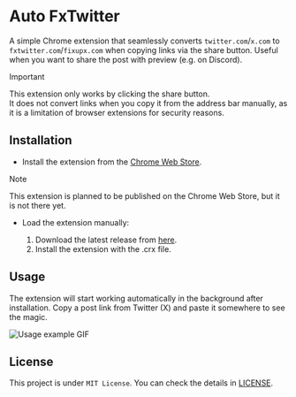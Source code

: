 # Auto FxTwitter

A simple Chrome extension that seamlessly converts `twitter.com`/`x.com` to `fxtwitter.com`/`fixupx.com` when copying links via the share button. Useful when you want to share the post with preview (e.g. on Discord).

> [!IMPORTANT]
This extension only works by clicking the share button.  
It does not convert links when you copy it from the address bar manually, as it is a limitation of browser extensions for security reasons.

## Installation

- Install the extension from the [Chrome Web Store](https://github.com/itsrqtl/auto-fxtwitter).

> [!NOTE]
This extension is planned to be published on the Chrome Web Store, but it is not there yet.

- Load the extension manually:

    1. Download the latest release from [here](https://github.com/itsrqtl/auto-fxtwitter/releases).
    2. Install the extension with the .crx file.

## Usage

The extension will start working automatically in the background after installation. Copy a post link from Twitter (X) and paste it somewhere to see the magic.

![Usage example GIF](/.github/assets/example.gif)

## License

This project is under `MIT License`. You can check the details in [LICENSE](/LICENSE).
